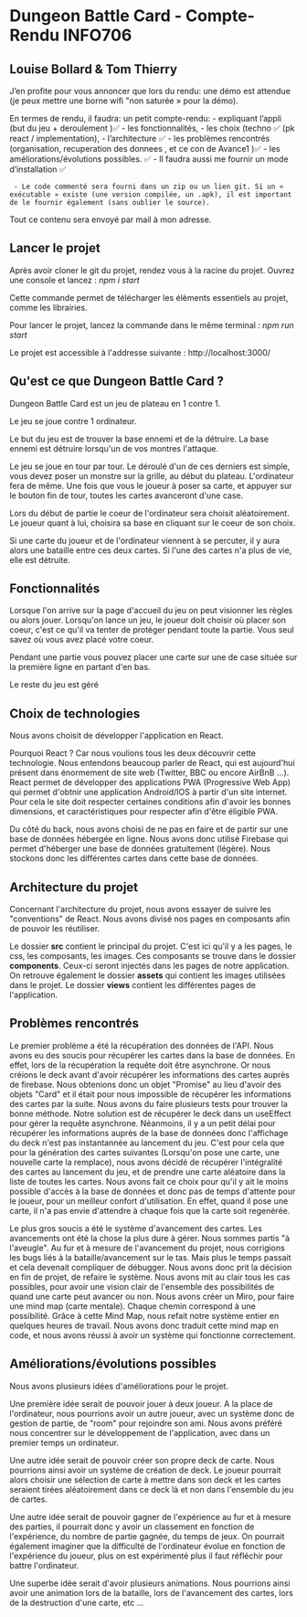 # Dungeon Battle Card - Compte-Rendu INFO706
## Louise Bollard & Tom Thierry

J’en profite pour vous annoncer que lors du rendu: une démo est attendue (je peux mettre une borne wifi "non saturée » pour la démo). 

En termes de rendu, il faudra:
	 un petit compte-rendu: 
        - expliquant l’appli (but du jeu + deroulement )✅
        - les fonctionnalités, 
        - les choix (techno ✅ (pk react / implementation), 
        - l’architecture ✅
        - les problèmes rencontrés (organisation, recuperation des donnees
            , et ce con de Avance1 )✅
        - les améliorations/évolutions possibles. ✅
        - Il faudra aussi me fournir un mode d’installation ✅

     - Le code commenté sera fourni dans un zip ou un lien git. Si un « exécutable » existe (une version compilée, un .apk), il est important de le fournir également (sans oublier le source). 

Tout ce contenu sera envoyé par mail à mon adresse.

## Lancer le projet
Après avoir cloner le git du projet, rendez vous à la racine du projet. Ouvrez une console et lancez : _npm i start_

Cette commande permet de télécharger les élèments essentiels au projet, comme les librairies.

Pour lancer le projet, lancez la commande dans le même terminal : _npm run start_

Le projet est accessible à l'addresse suivante : http://localhost:3000/

## Qu'est ce que Dungeon Battle Card ?

Dungeon Battle Card est un jeu de plateau en 1 contre 1. 

Le jeu se joue contre 1 ordinateur. 

Le but du jeu est de trouver la base ennemi et de la détruire.
La base ennemi est détruire lorsqu'un de vos montres l'attaque.

Le jeu se joue en tour par tour. Le déroulé d'un de ces derniers est simple, vous devez poser un monstre sur la grille, au début du plateau. L'ordinateur fera de même. Une fois que vous le joueur à poser sa carte, et appuyer sur le bouton fin de tour, toutes les cartes avanceront d'une case.

Lors du début de partie le coeur de l'ordinateur sera choisit aléatoirement. Le joueur quant à lui, choisira sa base en cliquant sur le coeur de son choix.

Si une carte du joueur et de l'ordinateur viennent à se percuter, il y aura alors une bataille entre ces deux cartes. Si l'une des cartes n'a plus de vie, elle est détruite. 


## Fonctionnalités

Lorsque l'on arrive sur la page d'accueil du jeu on peut visionner les règles ou alors jouer.
Lorsqu'on lance un jeu, le joueur doit choisir où placer son coeur, c'est ce qu'il va tenter de protéger pendant toute la partie.
Vous seul savez où vous avez placé votre coeur.

Pendant une partie vous pouvez placer une carte sur une de case située sur la première ligne en partant d'en bas.

Le reste du jeu est géré 

## Choix de technologies

Nous avons choisit de développer l'application en React. 

Pourquoi React ? Car nous voulions tous les deux découvrir cette technologie. Nous entendons beaucoup parler de React, qui est aujourd'hui présent dans énormement de site web (Twitter, BBC ou encore AirBnB ...). React permet de développer des applications PWA (Progressive Web App) qui permet d'obtnir une application Android/IOS à partir d'un site internet. Pour cela le site doit respecter certaines conditions afin d'avoir les bonnes dimensions, et caractéristiques pour respecter afin d'être éligible PWA.

Du côté du back, nous avons choisi de ne pas en faire et de partir sur une base de données hébergée en ligne. Nous avons donc utilisé Firebase qui permet d'héberger une base de données gratuitement (légère). Nous stockons donc les différentes cartes dans cette base de données.

## Architecture du projet 

Concernant l'architecture du projet, nous avons essayer de suivre les "conventions" de React. Nous avons divisé nos pages en composants afin de pouvoir les réutiliser.   

Le dossier **src** contient le principal du projet. C'est ici qu'il y a les pages, le css, les composants, les images. Ces composants se trouve dans le dossier **components**. Ceux-ci seront injectés dans les pages de notre application. On retrouve également le dossier **assets** qui contient les images utilisées dans le projet. Le dossier **views** contient les différentes pages de l'application.

## Problèmes rencontrés

Le premier problème a été la récupération des données de l'API.
Nous avons eu des soucis pour récupérer les cartes dans la base de données. En effet, lors de la récupération la requête doit être asynchrone. Or nous créions le deck avant d'avoir récupérer les informations des cartes auprès de firebase. Nous obtenions donc un objet "Promise" au lieu d'avoir des objets "Card" et il était pour nous impossible de récupérer les informations des cartes par la suite. 
Nous avons du faire plusieurs tests pour trouver la bonne méthode. Notre solution est de récupérer le deck dans un useEffect pour gérer la requête asynchrone. Néanmoins, il y a un petit délai pour récupérer les informations auprès de la base de données donc l'affichage du deck n'est pas instantannée au lancement du jeu. C'est pour cela que pour la génération des cartes suivantes (Lorsqu'on pose une carte, une nouvelle carte la remplace), nous avons décidé de récupérer l'intégralité des cartes au lancement du jeu, et de prendre une carte aléatoire dans la liste de toutes les cartes. Nous avons fait ce choix pour qu'il y ait le moins possible d'accès à la base de données et donc pas de temps d'attente pour le joueur, pour un meilleur confort d'utilisation.
En effet, quand il pose une carte, il n'a pas envie d'attendre à chaque fois que la carte soit regenérée.


Le plus gros soucis a été le système d'avancement des cartes. 
Les avancements ont été la chose la plus dure à gérer. Nous sommes partis "à l'aveugle". Au fur et à mesure de l'avancement du projet, nous corrigions les bugs liés à la bataille/avancement sur le tas. Mais plus le temps passait et cela devenait compliquer de débugger. 
Nous avons donc prit la décision en fin de projet, de refaire le système. Nous avons mit au clair tous les cas possibles, pour avoir une vision clair de l'ensemble des possibilités de quand une carte peut avancer ou non. 
Nous avons créer un Miro, pour faire une mind map (carte mentale). Chaque chemin correspond à une possibilité. 
Grâce à cette Mind Map, nous refait notre système entier en quelques heures de travail.
Nous avons donc traduit cette mind map en code, et nous avons réussi à avoir un système qui fonctionne correctement.

## Améliorations/évolutions possibles

Nous avons plusieurs idées d'améliorations pour le projet. 

Une première idée serait de pouvoir jouer à deux joueur. A la place de l'ordinateur, nous pourrions avoir un autre joueur, avec un système donc de gestion de partie, de "room" pour rejoindre son ami. Nous avons préféré nous concentrer sur le développement de l'application, avec dans un premier temps un ordinateur.

Une autre idée serait de pouvoir créer son propre deck de carte. Nous pourrions ainsi avoir un système de création de deck. Le joueur pourrait alors choisir une sélection de carte à mettre dans son deck et les cartes seraient tirées aléatoirement dans ce deck là et non dans l'ensemble du jeu de cartes.

Une autre idée serait de pouvoir gagner de l'expérience au fur et à mesure des parties, il pourrait donc y avoir un classement en fonction de l'expérience, du nombre de partie gagnée, du temps de jeux.
On pourrait également imaginer que la difficulté de l'ordinateur évolue en fonction de l'expérience du joueur, plus on est expérimenté plus il faut réfléchir pour battre l'ordinateur.

Une superbe idée serait d'avoir plusieurs animations. Nous pourrions ainsi avoir une animation lors de la bataille, lors de l'avancement des cartes, lors de la destruction d'une carte, etc ...


